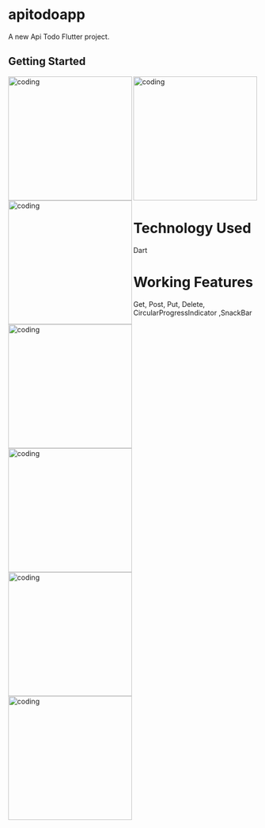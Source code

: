 # apitodoapp

A new Api Todo Flutter project.

## Getting Started

<img align="left" alt="coding" width="250" src="https://github.com/mhossain11/Api-Todo-Flutter/assets/56032040/893575d5-061e-4904-9a5e-9727ba4163fb.jpeg">
<img align="left" alt="coding" width="250" src="https://github.com/mhossain11/Api-Todo-Flutter/assets/56032040/8e95a747-696f-47c7-8b9a-8568d01b964c.jpeg">
<img align="left" alt="coding" width="250" src="https://github.com/mhossain11/Api-Todo-Flutter/assets/56032040/acc60052-3eb2-4a37-9147-29ae85c3e3c3.jpeg">
<img align="left" alt="coding" width="250" src="https://github.com/mhossain11/Api-Todo-Flutter/assets/56032040/4679b0d1-25c5-4137-bf43-0eb5d74c7195.jpeg">
<img align="left" alt="coding" width="250" src="https://github.com/mhossain11/Api-Todo-Flutter/assets/56032040/9b170016-1a05-4a73-82a3-69a410def06c.jpeg">
<img align="left" alt="coding" width="250" src="https://github.com/mhossain11/Api-Todo-Flutter/assets/56032040/7d398458-8f53-408f-81a9-fe922b7f05e7.jpeg">
<img  alt="coding" width="250" src="https://github.com/mhossain11/Api-Todo-Flutter/assets/56032040/b0eed95e-d4b0-42df-aa74-5d613339dcd0.jpeg">

# Technology Used
Dart 

# Working Features

Get, Post, Put, Delete, CircularProgressIndicator ,SnackBar
